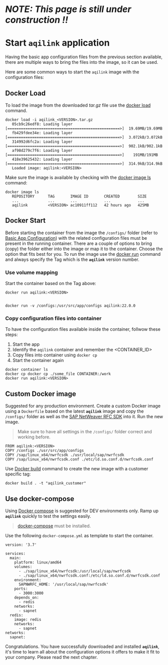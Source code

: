 # *NOTE: This page is still under construction !!*

# Start `aqilink` application
Having the basic app configuration files from the previous section available, there are multiple ways to bring the files into the image, so it can be used. 

Here are some common ways to start the `aqilink` image with the configuration files:

<!-- https://dantehranian.wordpress.com/2015/03/25/how-should-i-get-application-configuration-into-my-docker-containers/-->

## Docker Load
To load the image from the downloaded *tar.gz* file use the [docker load](https://docs.docker.com/engine/reference/commandline/load/) command.

```
docker load -i aqilink_<VERSION>.tar.gz
   05cb9c26edf8: Loading layer [==================================================>]  19.69MB/19.69MB
   fb429fdee34e: Loading layer [==================================================>]  3.072kB/3.072kB
   314992d6fc2a: Loading layer [==================================================>]  902.1kB/902.1kB
   af98d279c7f6: Loading layer [==================================================>]    191MB/191MB
   418e39625432: Loading layer [==================================================>]  314.9kB/314.9kB
   Loaded image: aqilink:<VERSION>
```

Make sure the image is available by checking with the [docker image ls](https://docs.docker.com/engine/reference/commandline/image_ls/) command:
```
docker image ls
   REPOSITORY      TAG       IMAGE ID       CREATED        SIZE
   ...             ...       ...            ...            ...
   aqilink         <VERSION> ac10911ff112   42 hours ago   425MB
```

## Docker Start
Before starting the container from the image the `/configs/` folder (refer to [Basic App Configuration](../installation/app-configuration.md)) with the related configuration files must be present in the running container. There are a couple of options to bring (copy) the folder either into the image or map it to the container. Choose the option that fits best for you. 
To run the image use the [docker run](https://docs.docker.com/engine/reference/commandline/run/) command and always specify the Tag which is the **`aqilink`** version number.



### Use volume mapping

Start the container based on the Tag above:
```
docker run aqilink:<VERSION>


docker run -v /configs:/usr/src/app/configs aqilink:22.0.0
```

### Copy configuration files into container
To have the configuration files available inside the container, follwow these steps:
1) Start the app
1) Identify the `aqilink` container and remember the &lt;CONTAINER_ID&gt;
2) Copy files into container using `docker cp`
3) Start the container again

```
docker container ls
docker cp docker cp ./some_file CONTAINER:/work
docker run aqilink:<VERSION>
```

## Custom Docker image
Suggested for any production environment. Create a custom Docker image using a `Dockerfile` based on the latest **`aqilink`** image and copy the `/configs/` folder as well as the [SAP NetWeaver RFC SDK](../installation/app-download?id=sap-netweaver-rfc-sdk) into it. Run the new image.

> Make sure to have all settings in the `/configs/` folder correct and working before.

```
FROM aqilink:<VERSION>
COPY /configs ./usr/src/app/configs
COPY /sap/linux_x64/nwrfcsdk ./usr/local/sap/nwrfcsdk
COPY /sap/linux_x64/nwrfcsdk.conf ./etc/ld.so.conf.d/nwrfcsdk.conf
```

Use [Docker build](https://docs.docker.com/engine/reference/commandline/build/) command to create the new image with a customer specific tag:
```
docker build . -t "aqilink_customer"
```

## Use docker-compose 
Using [Docker compose](https://docs.docker.com/compose/) is suggested for DEV environments only. Ramp up **`aqilink`** quickly to test the settings easily.

> [docker-compose](https://docs.docker.com/compose/) must be installed.

Use the following `docker-compose.yml` as template to start the container.
```
version: '3.7'

services:
  main:
    platform: linux/amd64
    volumes:
      - ./sap/linux_x64/nwrfcsdk:/usr/local/sap/nwrfcsdk
      - ./sap/linux_x64/nwrfcsdk.conf:/etc/ld.so.conf.d/nwrfcsdk.conf
    environment:
      SAPNWRFC_HOME: '/usr/local/sap/nwrfcsdk'
    ports:
      - 3000:3000
    depends_on:
      - redis
    networks:
      - sapnet
  redis:
    image: redis
    networks:
      - sapnet
networks:
  sapnet:

```




Congratulations. You have successfully downloaded and installed **`aqilink`**, it's time to learn all about the configuration options it offers to make it fit to your company. Please read the next chapter.